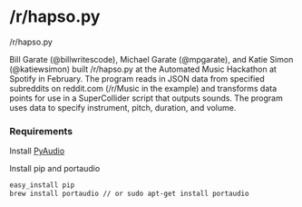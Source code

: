 # /r/hapso.py

/r/hapso.py


Bill Garate (@billwritescode), Michael Garate (@mpgarate), and Katie Simon (@katiewsimon) built /r/hapso.py at the Automated Music Hackathon at Spotify in February. The program reads in JSON data from specified subreddits on reddit.com (/r/Music in the example) and transforms data points for use in a SuperCollider script that outputs sounds. The program uses data to specify instrument, pitch, duration, and volume.


### Requirements

Install [PyAudio](http://people.csail.mit.edu/hubert/pyaudio/)

Install pip and portaudio
```sh
easy_install pip
brew install portaudio // or sudo apt-get install portaudio
```
